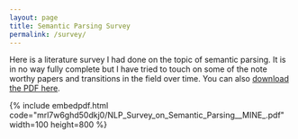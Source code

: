```yaml
---
layout: page
title: Semantic Parsing Survey
permalink: /survey/
---
```


Here is a literature survey I had done on the topic of semantic parsing. It is in no way fully complete but I have tried to touch on some of the note worthy papers and transitions in the field over time. You can also [download the PDF here](https://www.dropbox.com/s/mrl7w6ghd50dkj0/NLP_Survey_on_Semantic_Parsing__MINE_.pdf?dl=0).

{% include embedpdf.html code="mrl7w6ghd50dkj0/NLP_Survey_on_Semantic_Parsing__MINE_.pdf" width=100 height=800 %}

